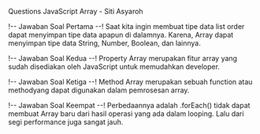 Questions JavaScript Array - Siti Asyaroh

!-- Jawaban Soal Pertama --!
Saat kita ingin membuat tipe data list order dapat menyimpan tipe data apapun di dalamnya.
Karena, Array dapat menyimpan tipe data String, Number, Boolean, dan lainnya.

!-- Jawaban Soal Kedua --!
Property Array merupakan fitur array yang sudah disediakan oleh JavaScript untuk memudahkan developer.

!-- Jawaban Soal Ketiga --!
Method Array merupakan sebuah function atau methodyang dapat digunakan dalam pemrosesan array.

!-- Jawaban Soal Keempat --!
Perbedaannya adalah .forEach() tidak dapat membuat Array baru dari hasil operasi yang ada dalam looping.
Lalu dari segi performance juga sangat jauh.